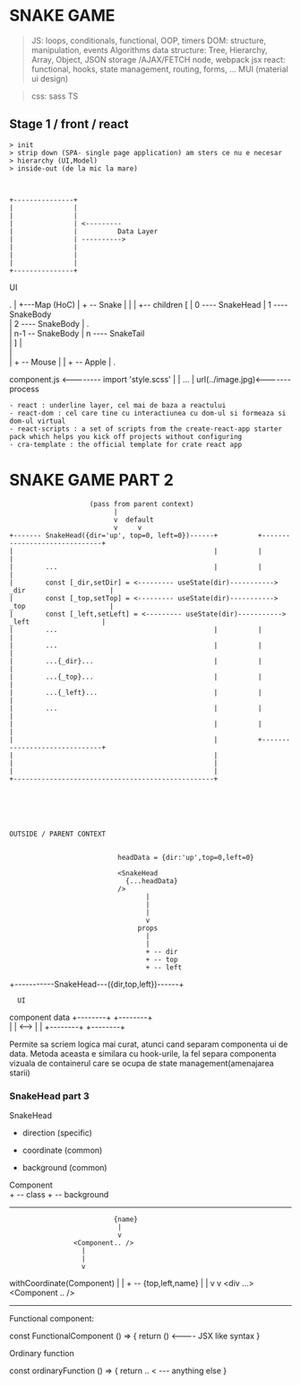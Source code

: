 # SNAKE GAME

  > JS: loops, conditionals, functional, OOP, timers
  > DOM: structure, manipulation, events
  > Algorithms 
  > data structure: Tree, Hierarchy, Array, Object, JSON
  > storage /AJAX/FETCH
  > node, webpack
  > jsx
  > react: functional, hooks, state management, routing, forms, ...
  > MUI (material ui design)

  > css: sass
  > TS

  ## Stage 1 / front / react 
    > init 
    > strip down (SPA- single page application) am sters ce nu e necesar 
    > hierarchy (UI,Model)
    > inside-out (de la mic la mare)



    +---------------+
    |               |
    |               |
    |               | <---------
    |               |          Data Layer
    |               | ---------->
    |               |
    |               |
    |               |
    +---------------+





  
  UI

  .
  |
  +---Map (HoC)
       |
       + -- Snake
       |     |
       |     +-- children [
       |                0 ---- SnakeHead
       |                1 ---- SnakeBody  
       |                2 ---- SnakeBody 
       |                .  
       |                n-1 -- SnakeBody
       |                n ---- SnakeTail         
       |             ]
       |           
       |            
       |
       + -- Mouse
       |
       |
       + -- Apple
       |
       .




  component.js <-------- import 'style.scss'
                   |
                   |           ...
                   |         url(../image.jpg)<-------
                  process





    - react : underline layer, cel mai de baza a reactului
    - react-dom : cel care tine cu interactiunea cu dom-ul si formeaza si dom-ul virtual
    - react-scripts : a set of scripts from the create-react-app starter pack which helps you kick off projects without configuring
    - cra-template : the official template for crate react app



    


# SNAKE GAME PART 2

                        (pass from parent context)
                              |
                              v  default
                              v     v
    +------- SnakeHead({dir='up', top=0, left=0})------+          +------------------------------+
    |                                                  |          |                              |
    |        ...                                       |          |                              |
    |        const [_dir,setDir] = <--------- useState(dir)-----------> _dir                     |
    |        const [_top,setTop] = <--------- useState(dir)-----------> _top                     |
    |        const [_left,setLeft] = <--------- useState(dir)-----------> _left                  |
    |        ...                                       |          |                              |
    |        ...                                       |          |                              |
    |        ...{_dir}...                              |          |                              |
    |        ...{_top}...                              |          |                              |
    |        ...{_left}...                             |          |                              |
    |        ...                                       |          |                              |
    |                                                  |          |                              |
    |                                                  |          +------------------------------+
    |                                                  |
    |                                                  |
    |                                                  |
    +--------------------------------------------------+






    OUTSIDE / PARENT CONTEXT 


                               headData = {dir:'up',top=0,left=0}

                               <SnakeHead 
                                 {...headData}
                               />
                                      |
                                      |
                                      |
                                      v
                                    props
                                      |
                                      |
                                      + -- dir
                                      + -- top
                                      + -- left

  +-----------SnakeHead---({dir,top,left})------+





      UI
  component          data
  +--------+      +--------+   
  |        | <--> |        |
  +--------+      +--------+ 
  
  Permite sa scriem logica mai curat, atunci cand separam componenta ui de data.
  Metoda aceasta e similara cu hook-urile, la fel separa componenta vizuala de containerul care se ocupa de state management(amenajarea starii)







### SnakeHead part 3

SnakeHead 

  + direction (specific)

  + coordinate (common)
  + background (common)


  Component 
        \
        + -- class
        + -- background


-----------------------------------------------

                              {name}
                               |
                               v
                    <Component.. />
                      |
                      |
                      v
   withCoordinate(Component)
                      |
                      |    + -- {top,left,name}
                      |    |
                      v    v
                    <div ...>
                      <Component .. />
                    </div>



---------------------------------------------
Functional component:

const FunctionalComponent () => {
  return () <---- JSX like syntax
}

Ordinary function

const ordinaryFunction () => {
  return .. < --- anything else 
}